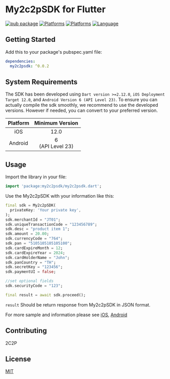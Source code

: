 # My2c2pSDK for Flutter

[![pub package](https://img.shields.io/pub/v/my2c2psdk)](https://pub.dev/packages/http)
[![Platforms](https://img.shields.io/badge/Platforms-Android-green?style=flat-square)](https://img.shields.io/badge/Platforms-iOS-Green?style=flat-square)
[![Platforms](https://img.shields.io/badge/Platforms-iOS-orange?style=flat-square)](https://img.shields.io/badge/Platforms-iOS-Green?style=flat-square)
[![Language](https://img.shields.io/badge/Language-Dart-blue?style=flat-square)](https://img.shields.io/badge/Platforms-iOS-Green?style=flat-square)

## Getting Started

Add this to your package's pubspec.yaml file:

```yaml
dependencies:
  my2c2psdk: ^0.0.2
```

## System Requirements

The SDK has been developed using `Dart version >=2.12.0`, `iOS Deployment Target 12.0`, and `Android Version 6 (API Level 23)`. To ensure you can actually compile the sdk smoothly, we recommend to use the developed versions. However if needed, you can convert to your preferred version.

| Platform | Minimum Version |
| :-----: | :-----: |
| iOS | 12.0 |
| Android | 6<br/>(API Level 23) | 

## Usage

Import the library in your file:

```dart
import 'package:my2c2psdk/my2c2psdk.dart';
```

Use the My2c2pSDK with your information like this:

```dart
final sdk = My2c2pSDK(
  privateKey: 'Your private key',
);
sdk.merchantId = "JT01";
sdk.uniqueTransactionCode = "123456789";
sdk.desc = "product item 1";
sdk.amount = 20.00;
sdk.currencyCode = "764";
sdk.pan = "5105105105105100";
sdk.cardExpireMonth = 12;
sdk.cardExpireYear = 2024;
sdk.cardHolderName = "John";
sdk.panCountry = "TH";
sdk.secretKey = "123456";
sdk.paymentUI = false;

//set optional fields
sdk.securityCode = "123";

final result = await sdk.proceed();
```

`result` Should be return response from My2c2pSDK in JSON format.

For more sample and information please see 
[iOS](https://s.2c2p.com/manuals/ios/request_nonui/newpayment.html),
[Android](https://s.2c2p.com/manuals/android/request_nonui/newpayment.html)


## Contributing
2C2P

## License
[MIT](https://choosealicense.com/licenses/mit/)

